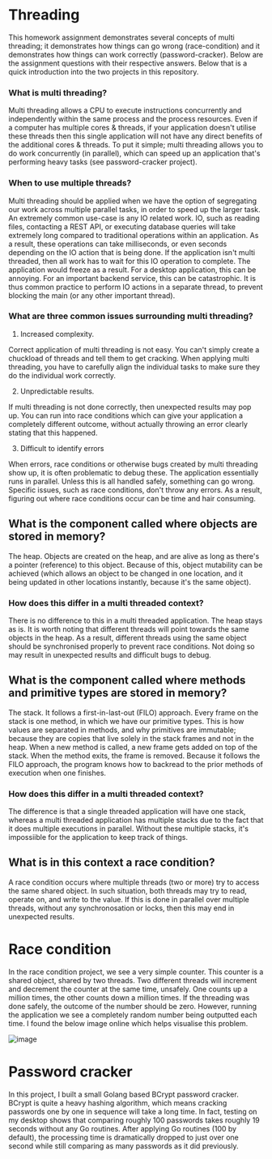 # Threading
This homework assignment demonstrates several concepts of multi threading; it demonstrates how things can go wrong (race-condition) and it demonstrates how things can work correctly (password-cracker). Below are the assignment questions with their respective answers. Below that is a quick introduction into the two projects in this repository.

### What is multi threading?
Multi threading allows a CPU to execute instructions concurrently and independently within the same process and the process resources. Even if a computer has multiple cores & threads, if your application doesn't utilise these threads then this single application will not have any direct benefits of the additional cores & threads. To put it simple; multi threading allows you to do work concurrently (in parallel), which can speed up an application that's performing heavy tasks (see password-cracker project).

### When to use multiple threads?
Multi threading should be applied when we have the option of segregating our work across multiple parallel tasks, in order to speed up the larger task. An extremely common use-case is any IO related work. IO, such as reading files, contacting a REST API, or executing database queries will take extremely long compared to traditional operations within an application. As a result, these operations can take milliseconds, or even seconds depending on the IO action that is being done. If the application isn't multi threaded, then all work has to wait for this IO operation to complete. The application would freeze as a result. For a desktop application, this can be annoying. For an important backend service, this can be catastrophic. It is thus common practice to perform IO actions in a separate thread, to prevent blocking the main (or any other important thread).

### What are three common issues surrounding multi threading?
1) Increased complexity.

Correct application of multi threading is not easy. You can't simply create a chuckload of threads and tell them to get cracking. When applying multi threading, you have to carefully align the individual tasks to make sure they do the individual work correctly.

2) Unpredictable results.

If multi threading is not done correctly, then unexpected results may pop up. You can run into race conditions which can give your application a completely different outcome, without actually throwing an error clearly stating that this happened.

3) Difficult to identify errors

When errors, race conditions or otherwise bugs created by multi threading show up, it is often problematic to debug these. The application essentially runs in parallel. Unless this is all handled safely, something can go wrong. Specific issues, such as race conditions, don't throw any errors. As a result, figuring out where race conditions occur can be time and hair consuming.

## What is the component called where objects are stored in memory?
The heap. Objects are created on the heap, and are alive as long as there's a pointer (reference) to this object. Because of this, object mutability can be achieved (which allows an object to be changed in one location, and it being updated in other locations instantly, because it's the same object).

### How does this differ in a multi threaded context?
There is no difference to this in a multi threaded application. The heap stays as is. It is worth noting that different threads will point towards the same objects in the heap. As a result, different threads using the same object should be synchronised properly to prevent race conditions. Not doing so may result in unexpected results and difficult bugs to debug.

## What is the component called where methods and primitive types are stored in memory?
The stack. It follows a first-in-last-out (FILO) approach. Every frame on the stack is one method, in which we have our primitive types. This is how values are separated in methods, and why primitives are immutable; because they are copies that live solely in the stack frames and not in the heap. When a new method is called, a new frame gets added on top of the stack. When the method exits, the frame is removed. Because it follows the FILO approach, the program knows how to backread to the prior methods of execution when one finishes.

### How does this differ in a multi threaded context?
The difference is that a single threaded application will have one stack, whereas a multi threaded application has multiple stacks due to the fact that it does multiple executions in parallel. Without these multiple stacks, it's impossiible for the application to keep track of things.

## What is in this context a race condition?
A race condition occurs where multiple threads (two or more) try to access the same shared object. In such situation, both threads may try to read, operate on, and write to the value. If this is done in parallel over multiple threads, without any synchronosation or locks, then this may end in unexpected results.

# Race condition
In the race condition project, we see a very simple counter. This counter is a shared object, shared by two threads. Two different threads will increment and decrement the counter at the same time, unsafely. One counts up a million times, the other counts down a million times. If the threading was done safely, the outcome of the number should be zero. However, running the application we see a completely random number being outputted each time. I found the below image online which helps visualise this problem.

![image](https://i.imgur.com/cY5fmtR.png)

# Password cracker
In this project, I built a small Golang based BCrypt password cracker. BCrypt is quite a heavy hashing algorithm, which means cracking passwords one by one in sequence will take a long time. In fact, testing on my desktop shows that comparing roughly 100 passwords takes roughly 19 seconds without any Go routines. After applying Go routines (100 by default), the processing time is dramatically dropped to just over one second while still comparing as many passwords as it did previously.